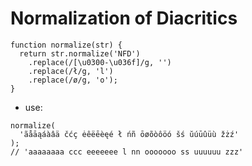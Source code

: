# Normalization of Diacritics

```
function normalize(str) {
  return str.normalize('NFD')
    .replace(/[\u0300-\u036f]/g, '')
    .replace(/ł/g, 'l')
    .replace(/ø/g, 'o');
}
```

- use:

```
normalize(
  'ãåāąáàâä čćç ėêëēèęé ł ńñ ōøõòôöó šś ŭúūûüù žżź'
);
// 'aaaaaaaa ccc eeeeeee l nn ooooooo ss uuuuuu zzz'
```
